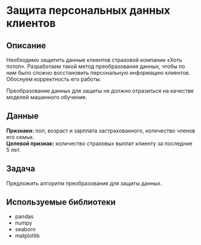 # Защита персональных данных клиентов

## Описание
Необходимо защитить данные клиентов страховой компании «Хоть потоп». Разработаем такой метод преобразования данных, чтобы по ним было сложно восстановить персональную информацию клиентов. Обоснуем корректность его работы.

Преобразование данных для защиты не должно отразиться на качестве моделей машинного обучения.

## Данные
**Признаки:** пол, возраст и зарплата застрахованного, количество членов его семьи.\
**Целевой признак:** количество страховых выплат клиенту за последние 5 лет.

## Задача
Предложить алгоритм преобразования  для защиты данных.

## Используемые библиотеки
- pandas
- numpy
- seaborn
- matplotlib